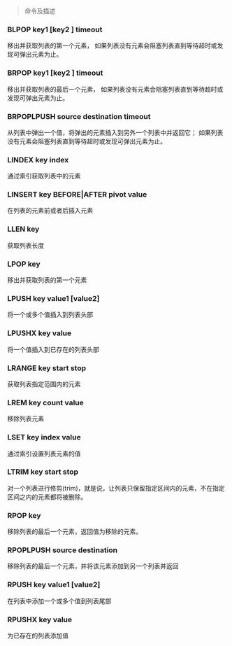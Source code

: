 

> 命令及描述
### BLPOP key1 [key2 ] timeout
移出并获取列表的第一个元素， 如果列表没有元素会阻塞列表直到等待超时或发现可弹出元素为止。

### BRPOP key1 [key2 ] timeout
移出并获取列表的最后一个元素， 如果列表没有元素会阻塞列表直到等待超时或发现可弹出元素为止。

### BRPOPLPUSH source destination timeout
从列表中弹出一个值，将弹出的元素插入到另外一个列表中并返回它； 如果列表没有元素会阻塞列表直到等待超时或发现可弹出元素为止。

### LINDEX key index
通过索引获取列表中的元素

### LINSERT key BEFORE|AFTER pivot value
在列表的元素前或者后插入元素

### LLEN key
获取列表长度

### LPOP key
移出并获取列表的第一个元素

### LPUSH key value1 [value2]
将一个或多个值插入到列表头部

### LPUSHX key value
将一个值插入到已存在的列表头部

### LRANGE key start stop
获取列表指定范围内的元素

### LREM key count value
移除列表元素

### LSET key index value
通过索引设置列表元素的值

### LTRIM key start stop
对一个列表进行修剪(trim)，就是说，让列表只保留指定区间内的元素，不在指定区间之内的元素都将被删除。

### RPOP key
移除列表的最后一个元素，返回值为移除的元素。

### RPOPLPUSH source destination
移除列表的最后一个元素，并将该元素添加到另一个列表并返回

### RPUSH key value1 [value2]
在列表中添加一个或多个值到列表尾部

### RPUSHX key value
为已存在的列表添加值


```shell

```